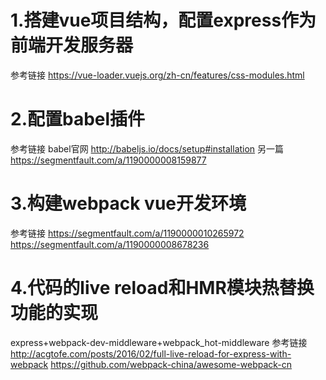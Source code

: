 1.搭建vue项目结构，配置express作为前端开发服务器
==============================
参考链接 https://vue-loader.vuejs.org/zh-cn/features/css-modules.html


2.配置babel插件
===========
参考链接
babel官网 http://babeljs.io/docs/setup#installation
另一篇 https://segmentfault.com/a/1190000008159877

# 3.构建webpack vue开发环境

参考链接
https://segmentfault.com/a/1190000010265972
https://segmentfault.com/a/1190000008678236

# 4.代码的live reload和HMR模块热替换功能的实现

express+webpack-dev-middleware+webpack_hot-middleware
参考链接
 http://acgtofe.com/posts/2016/02/full-live-reload-for-express-with-webpack
 https://github.com/webpack-china/awesome-webpack-cn